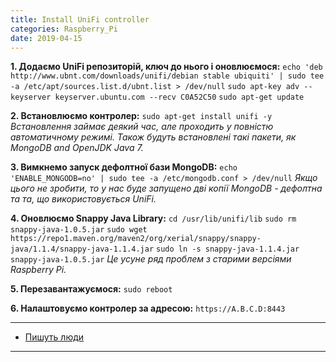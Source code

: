 ```yaml
---
title: Install UniFi controller
categories: Raspberry_Pi
date: 2019-04-15
---
```


**1. Додаємо UniFi репозиторій, ключ до нього і оновлюємося:**
`echo 'deb http://www.ubnt.com/downloads/unifi/debian stable ubiquiti' | sudo tee -a /etc/apt/sources.list.d/ubnt.list > /dev/null`
`sudo apt-key adv --keyserver keyserver.ubuntu.com --recv C0A52C50`
`sudo apt-get update`

**2. Встановлюємо контролер:**
`sudo apt-get install unifi -y`
_Встановлення займає деякий час, але проходить у повністю автоматичному режимі.
Також будуть встановлені такі пакети, як MongoDB and OpenJDK Java 7._

**3. Вимкнемо запуск дефолтної бази MongoDB:**
`echo 'ENABLE_MONGODB=no' | sudo tee -a /etc/mongodb.conf > /dev/null`
_Якщо цього не зробити, то у нас буде запущено дві копії MongoDB - дефолтна та та, що використовується UniFi._

**4. Оновлюємо Snappy Java Library:**
`cd /usr/lib/unifi/lib`
`sudo rm snappy-java-1.0.5.jar`
`sudo wget https://repo1.maven.org/maven2/org/xerial/snappy/snappy-java/1.1.4/snappy-java-1.1.4.jar`
`sudo ln -s snappy-java-1.1.4.jar snappy-java-1.0.5.jar`
_Це усуне ряд проблем з старими версіями Raspberry Pi._

**5. Перезавантажуємося:**
`sudo reboot`

**6. Налаштовуємо контролер за адресою:**
`https://A.B.C.D:8443`

-----

* <a href="http://www.lowefamily.com.au/2016/06/02/installing-ubiquiti-unifi-controller-5-on-raspberry-pi/3/">Пишуть люди</a>

-----